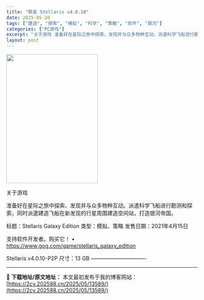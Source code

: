 ```yaml
---
title: "群星 Stellaris v4.0.10"
date: 2025-05-20
tags: ["建造", "探索", "模拟", "科学", "策略", "软件", "银河"]
categories: ["PC游戏"]
excerpt: "关于游戏 准备好在星际之旅中探索、发现并与众多物种互动。派遣科学飞船进行勘测和探索，同时派遣建造飞船在新发现的行星周围建造空间站，打造银河帝国。 标题：Stellaris Galaxy Edition 类型：模拟、策略 发售日期：2021年4月15日 支持软件开发者。购买它！ • https://w&hellip;"
layout: post
---
```


<img src="https://2cy.202588.cn/wp-content/uploads/2025/05/2025052002384358.webp" alt="" width="241" height="339" class="aligncenter size-full wp-image-13578" />

关于游戏

准备好在星际之旅中探索、发现并与众多物种互动。派遣科学飞船进行勘测和探索，同时派遣建造飞船在新发现的行星周围建造空间站，打造银河帝国。

标题：Stellaris Galaxy Edition
类型：模拟、策略
发售日期：2021年4月15日

支持软件开发者。购买它！
• https://www.gog.com/game/stellaris_galaxy_edition

Stellaris v4.0.10-P2P
尺寸：13 GB
——————————- 

---
📖 **下载地址/原文地址：** 本文最初发布于我的博客网站：[https://2cy.202588.cn/2025/05/13589/](https://2cy.202588.cn/2025/05/13589/)
